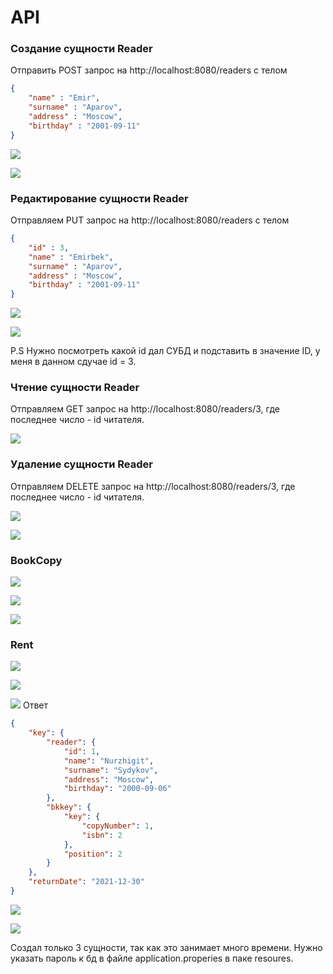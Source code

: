 # API

### Создание сущности Reader

Отправить POST запрос на http://localhost:8080/readers c телом

```json
{
    "name" : "Emir",
    "surname" : "Aparov",
    "address" : "Moscow",
    "birthday" : "2001-09-11"
}
```
![](reader_post.jpg)

![](after_reader_post.jpg)


### Редактирование сущности Reader

Отправляем PUT запрос на http://localhost:8080/readers с телом

```json
{
    "id" : 3,
    "name" : "Emirbek",
    "surname" : "Aparov",
    "address" : "Moscow",
    "birthday" : "2001-09-11"
}
```

![](reader_put.jpg)

![](after_reader_put.jpg)

P.S Нужно посмотреть какой id дал СУБД и подставить в значение ID, у меня в данном сдучае id = 3.

### Чтение сущности Reader

Отправляем GET запрос на http://localhost:8080/readers/3, где последнее число - id читателя.

![](reader_get.jpg)

### Удаление сущности Reader

Отправляем DELETE запрос на http://localhost:8080/readers/3, где последнее число - id читателя.

![](reader_delete.jpg)

![](after_reader_delete.jpg)

### BookCopy

![](copy_post.jpg)

![](copy_post_after.jpg)

![](copy_get.jpg)

### Rent

![](rent_post.jpg)

![](rent_post_after.jpg)

![](rent_get.jpg)
Ответ
```json
{
    "key": {
        "reader": {
            "id": 1,
            "name": "Nurzhigit",
            "surname": "Sydykov",
            "address": "Moscow",
            "birthday": "2000-09-06"
        },
        "bkkey": {
            "key": {
                "copyNumber": 1,
                "isbn": 2
            },
            "position": 2
        }
    },
    "returnDate": "2021-12-30"
}
```
![](rent_delete.jpg)

![](rent_delete_after.jpg)

Создал только 3 сущности, так как это занимает много времени.
Нужно указать пароль к бд в файле application.properies в паке resoures.









